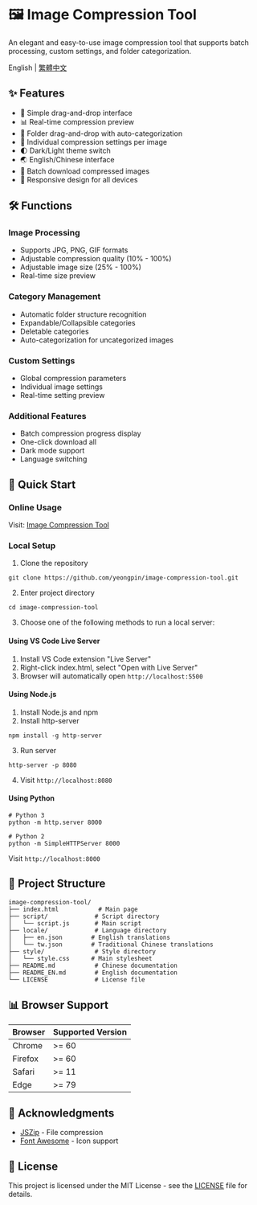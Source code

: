 # 🖼️ Image Compression Tool

An elegant and easy-to-use image compression tool that supports batch processing, custom settings, and folder categorization.

English | [繁體中文](./README.md)

## ✨ Features

- 🎯 Simple drag-and-drop interface
- 📊 Real-time compression preview
- 📁 Folder drag-and-drop with auto-categorization
- 🎨 Individual compression settings per image
- 🌓 Dark/Light theme switch
- 🌏 English/Chinese interface
- 💾 Batch download compressed images
- 📱 Responsive design for all devices

## 🛠️ Functions

### Image Processing
- Supports JPG, PNG, GIF formats
- Adjustable compression quality (10% - 100%)
- Adjustable image size (25% - 100%)
- Real-time size preview

### Category Management
- Automatic folder structure recognition
- Expandable/Collapsible categories
- Deletable categories
- Auto-categorization for uncategorized images

### Custom Settings
- Global compression parameters
- Individual image settings
- Real-time setting preview

### Additional Features
- Batch compression progress display
- One-click download all
- Dark mode support
- Language switching

## 🚀 Quick Start

### Online Usage
Visit: [Image Compression Tool](https://pinstudios.rr.nu/image-compression-tool/)

### Local Setup
1. Clone the repository
```
git clone https://github.com/yeongpin/image-compression-tool.git
```

2. Enter project directory
```
cd image-compression-tool
```

3. Choose one of the following methods to run a local server:

#### Using VS Code Live Server
1. Install VS Code extension "Live Server"
2. Right-click index.html, select "Open with Live Server"
3. Browser will automatically open `http://localhost:5500`

#### Using Node.js
1. Install Node.js and npm
2. Install http-server
```
npm install -g http-server
```
3. Run server
```
http-server -p 8080
```
4. Visit `http://localhost:8080`

#### Using Python
```
# Python 3
python -m http.server 8000

# Python 2
python -m SimpleHTTPServer 8000
```
Visit `http://localhost:8000`

## 📂 Project Structure
```
image-compression-tool/
├── index.html           # Main page
├── script/             # Script directory
│   └── script.js       # Main script
├── locale/             # Language directory
│   ├── en.json        # English translations
│   └── tw.json        # Traditional Chinese translations
├── style/              # Style directory
│   └── style.css      # Main stylesheet
├── README.md           # Chinese documentation
├── README_EN.md        # English documentation
└── LICENSE             # License file
```

## 📊 Browser Support

| Browser | Supported Version |
|---------|------------------|
| Chrome  | >= 60            |
| Firefox | >= 60            |
| Safari  | >= 11            |
| Edge    | >= 79            |

## 🙏 Acknowledgments

- [JSZip](https://stuk.github.io/jszip/) - File compression
- [Font Awesome](https://fontawesome.com/) - Icon support

## 📄 License

This project is licensed under the MIT License - see the [LICENSE](./LICENSE) file for details. 